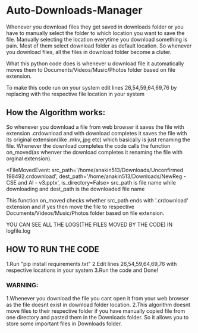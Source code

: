 # Auto-Downloads-Manager

Whenever you download files they get saved in downloads folder or you have to manually select the folder to which location you want to save the file.
Manually selecting the location everytime you download something is pain. 
Most of them select download folder as default location. So whenever you download files, all the files in download folder become a cluter.

What this python code does is whenever u download file it automatically moves them to Documents/Videos/Music/Photos folder based on file extension.

To make this code run on your system edit lines 26,54,59,64,69,76 by replacing with the respective file location in your system

## How the Algorithm works:
So whenever you download a file from web browser it saves the file with extension .crdownload and with download completes it saves the file with its original extension(like .mkv,.jpg etc) which basically is just renaming the file.
Whenever the download completes the code calls the function on_moved(as whenver the download completes it renaming the file with orginal extension).

<FileMovedEvent: src_path='/home/anakin513/Downloads/Unconfirmed 198492.crdownload', dest_path='/home/anakin513/Downloads/NewReg - CSE and AI - v3.pptx', is_directory=False>
src_path is file name while downloading and dest_path is the downloaded file name

This function on_moved checks whether src_path ends with '.crdownload' extension and if yes then move the file to respective Documents/Videos/Music/Photos folder based on file extension. 

YOU CAN SEE ALL THE LOGS(THE FILES MOVED BY THE CODE) IN logfile.log

## HOW TO RUN THE CODE 
1.Run "pip install requirements.txt" 
2.Edit lines 26,54,59,64,69,76 with respective locations in your system
3.Run the code and Done!

### WARNING:
1.Whenever you download the file you cant open it from your web browser as the file doesnt exist in download folder location.
2.This algorithm doesnt move files to their respective folder if you have manually copied file from one directory and pasted them in the Downloads folder. So it allows you to store some important files in Downloads folder.  
